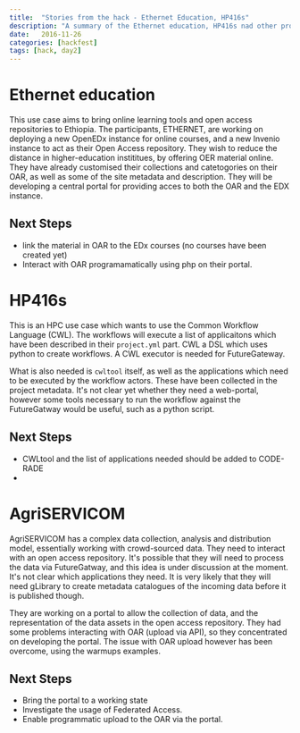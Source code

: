 ```yaml
---
title:  "Stories from the hack - Ethernet Education, HP416s"
description: "A summary of the Ethernet education, HP416s nad other projects"
date:   2016-11-26
categories: [hackfest]
tags: [hack, day2]
---
```


# Ethernet education

This use case aims to bring online learning tools and open access repositories to Ethiopia. The participants, ETHERNET, are working on deploying a new OpenEDx instance for online courses, and a new Invenio instance to act as their Open Access repository. They wish to reduce the distance in higher-education instititues, by offering OER material online. They have already customised their collections and catetogories on their OAR, as well as some of the site metadata and description. They will be developing a central portal for providing acces to both the OAR and the EDX instance.  

## Next Steps

  * link the material in OAR to the EDx courses (no courses have been created yet)
  * Interact with OAR programamatically using php on their portal.

# HP416s

This is an HPC use case which wants to use the Common Workflow Language (CWL). The workflows will execute a list of applicaitons which have been described in their `project.yml` part. CWL a DSL which uses python to create workflows. A CWL executor is needed for FutureGateway.

What is also needed is `cwltool` itself, as well as the applications which need to be executed by the workflow actors.  These have been collected in the project metadata. It's not clear yet whether they need a web-portal, however some tools necessary to run the workflow against the FutureGatway would be useful, such as a python script.


## Next Steps

  * CWLtool and the list of  applications needed  should be added to CODE-RADE
  * 


# AgriSERVICOM

AgriSERVICOM has a complex data collection, analysis and distribution model, essentially working with crowd-sourced data. They need to interact with an open access repository. It's possible that they will need to process the data via FutureGatway, and this idea is under discussion at the moment. It's not clear which applications they need. It is very likely that they will need gLibrary to create metadata catalogues of the incoming data before it is published though.

They are working on a portal to allow the collection of data, and the representation of the data assets in the open access repository. They had some problems interacting with OAR (upload via API), so they concentrated on developing the portal. The issue with OAR upload however has been overcome, using the warmups examples.

## Next Steps

  * Bring the portal to a working state
  * Investigate the usage of Federated Access.
  * Enable programmatic upload to the OAR via the portal.
